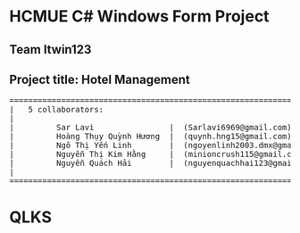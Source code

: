 # HCMUE C# Windows Form Project
## Team ltwin123
## Project title: Hotel Management

<pre>
==========================================================================  
|   5 collaborators:                                                     |
|                                                                        |
|         Sar Lavi                |  (Sarlavi6969@gmail.com)             |
|         Hoàng Thụy Quỳnh Hương  |  (quynh.hng15@gmail.com)             |
|         Ngô Thị Yến Linh        |  (ngoyenlinh2003.dmx@gmail.com)      |
|         Nguyễn Thị Kim Hằng     |  (minioncrush115@gmail.com)          |
|         Nguyễn Quách Hải        |  (nguyenquachhai123@gmail.com)       |
|                                                                        |
==========================================================================
</pre>

# QLKS

